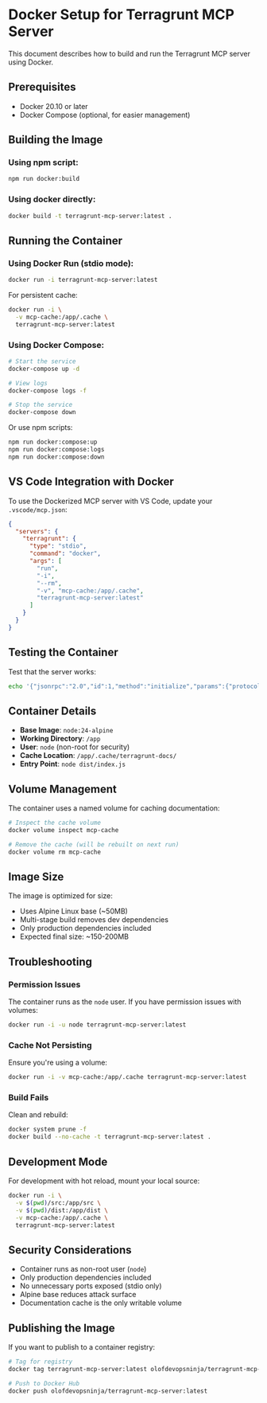 # Docker Setup for Terragrunt MCP Server

This document describes how to build and run the Terragrunt MCP server using Docker.

## Prerequisites

- Docker 20.10 or later
- Docker Compose (optional, for easier management)

## Building the Image

### Using npm script:
```bash
npm run docker:build
```

### Using docker directly:
```bash
docker build -t terragrunt-mcp-server:latest .
```

## Running the Container

### Using Docker Run (stdio mode):
```bash
docker run -i terragrunt-mcp-server:latest
```

For persistent cache:
```bash
docker run -i \
  -v mcp-cache:/app/.cache \
  terragrunt-mcp-server:latest
```

### Using Docker Compose:
```bash
# Start the service
docker-compose up -d

# View logs
docker-compose logs -f

# Stop the service
docker-compose down
```

Or use npm scripts:
```bash
npm run docker:compose:up
npm run docker:compose:logs
npm run docker:compose:down
```

## VS Code Integration with Docker

To use the Dockerized MCP server with VS Code, update your `.vscode/mcp.json`:

```json
{
  "servers": {
    "terragrunt": {
      "type": "stdio",
      "command": "docker",
      "args": [
        "run",
        "-i",
        "--rm",
        "-v", "mcp-cache:/app/.cache",
        "terragrunt-mcp-server:latest"
      ]
    }
  }
}
```

## Testing the Container

Test that the server works:
```bash
echo '{"jsonrpc":"2.0","id":1,"method":"initialize","params":{"protocolVersion":"2024-11-05","capabilities":{},"clientInfo":{"name":"test","version":"1.0.0"}}}' | docker run -i terragrunt-mcp-server:latest
```

## Container Details

- **Base Image**: `node:24-alpine`
- **Working Directory**: `/app`
- **User**: `node` (non-root for security)
- **Cache Location**: `/app/.cache/terragrunt-docs/`
- **Entry Point**: `node dist/index.js`

## Volume Management

The container uses a named volume for caching documentation:

```bash
# Inspect the cache volume
docker volume inspect mcp-cache

# Remove the cache (will be rebuilt on next run)
docker volume rm mcp-cache
```

## Image Size

The image is optimized for size:
- Uses Alpine Linux base (~50MB)
- Multi-stage build removes dev dependencies
- Only production dependencies included
- Expected final size: ~150-200MB

## Troubleshooting

### Permission Issues
The container runs as the `node` user. If you have permission issues with volumes:
```bash
docker run -i -u node terragrunt-mcp-server:latest
```

### Cache Not Persisting
Ensure you're using a volume:
```bash
docker run -i -v mcp-cache:/app/.cache terragrunt-mcp-server:latest
```

### Build Fails
Clean and rebuild:
```bash
docker system prune -f
docker build --no-cache -t terragrunt-mcp-server:latest .
```

## Development Mode

For development with hot reload, mount your local source:
```bash
docker run -i \
  -v $(pwd)/src:/app/src \
  -v $(pwd)/dist:/app/dist \
  -v mcp-cache:/app/.cache \
  terragrunt-mcp-server:latest
```

## Security Considerations

- Container runs as non-root user (`node`)
- Only production dependencies included
- No unnecessary ports exposed (stdio only)
- Alpine base reduces attack surface
- Documentation cache is the only writable volume

## Publishing the Image

If you want to publish to a container registry:

```bash
# Tag for registry
docker tag terragrunt-mcp-server:latest olofdevopsninja/terragrunt-mcp-server:latest

# Push to Docker Hub
docker push olofdevopsninja/terragrunt-mcp-server:latest
```
